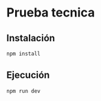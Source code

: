 # Prueba tecnica

## Instalación

```bash
npm install
```

## Ejecución

```bash
npm run dev
```                 